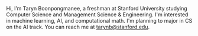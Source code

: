 Hi, I’m Taryn Boonpongmanee, a freshman at Stanford University studying Computer Science and Management Science & Engineering. I'm interested in machine learning, AI,
and computational math. I'm planning to major in CS on the AI track. You can reach me at tarynb@stanford.edu. 

<!---
tarynboon/tarynboon is a ✨ special ✨ repository because its `README.md` (this file) appears on your GitHub profile.
You can click the Preview link to take a look at your changes.
--->
